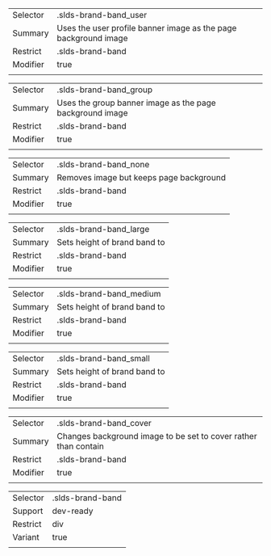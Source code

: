 
|  |  |
|-------|-------|
| Selector | .slds-brand-band_user |
| Summary | Uses the user profile banner image as the page background image |
| Restrict | .slds-brand-band |
| Modifier | true |
|  |  |


|  |  |
|-------|-------|
| Selector | .slds-brand-band_group |
| Summary | Uses the group banner image as the page background image |
| Restrict | .slds-brand-band |
| Modifier | true |
|  |  |


|  |  |
|-------|-------|
| Selector | .slds-brand-band_none |
| Summary | Removes image but keeps page background |
| Restrict | .slds-brand-band |
| Modifier | true |
|  |  |


|  |  |
|-------|-------|
| Selector | .slds-brand-band_large |
| Summary | Sets height of brand band to |
| Restrict | .slds-brand-band |
| Modifier | true |
|  |  |


|  |  |
|-------|-------|
| Selector | .slds-brand-band_medium |
| Summary | Sets height of brand band to |
| Restrict | .slds-brand-band |
| Modifier | true |
|  |  |


|  |  |
|-------|-------|
| Selector | .slds-brand-band_small |
| Summary | Sets height of brand band to |
| Restrict | .slds-brand-band |
| Modifier | true |
|  |  |


|  |  |
|-------|-------|
| Selector | .slds-brand-band_cover |
| Summary | Changes background image to be set to cover rather than contain |
| Restrict | .slds-brand-band |
| Modifier | true |
|  |  |


|  |  |
|-------|-------|
| Selector | .slds-brand-band |
| Support | dev-ready |
| Restrict | div |
| Variant | true |
|  |  |

